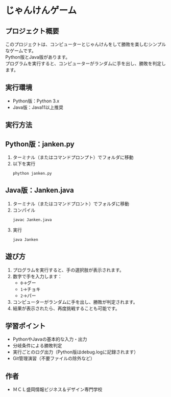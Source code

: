 # じゃんけんゲーム

## プロジェクト概要
このプロジェクトは、コンピューターとじゃんけんをして勝敗を楽しむシンプルなゲームです。  
Python版とJava版があります。  
プログラムを実行すると、コンピューターがランダムに手を出し、勝敗を判定します。

## 実行環境
- Python版：Python 3.x
- Java版：Java11以上推奨

## 実行方法

## Python版：janken.py
1. ターミナル（またはコマンドプロンプト）でフォルダに移動  
2. 以下を実行  
    ```
    phython janken.py
   ```

## Java版：Janken.java
1. ターミナル（またはコマンドプロント）でフォルダに移動  
2. コンパイル  
    ```
    javac Janken.java
    ```  
3. 実行  
    ```
    java Janken
    ```

## 遊び方
1. プログラムを実行すると、手の選択肢が表示されます。  
2. 数字で手を入力します：  
   - `0`→グー
   - `1`→チョキ
   - `2`→パー
3. コンピューターがランダムに手を出し、勝敗が判定されます。  
4. 結果が表示されたら、再度挑戦することも可能です。  

## 学習ポイント

- PythonやJavaの基本的な入力・出力
- 分岐条件による勝敗判定
- 実行ごとのログ出力（Python版はdebug.logに記録されます）
- Git管理演習（不要ファイルの除外など）

## 作者

- ＭＣＬ盛岡情報ビジネス＆デザイン専門学校